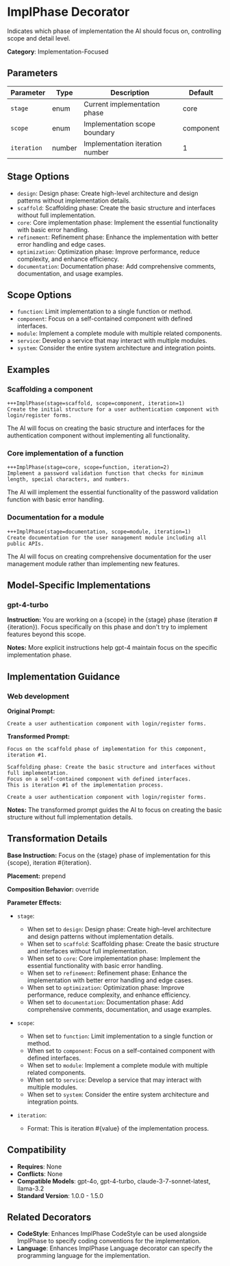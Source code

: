# ImplPhase Decorator

Indicates which phase of implementation the AI should focus on, controlling scope and detail level.

**Category**: Implementation-Focused

## Parameters

| Parameter | Type | Description | Default |
|-----------|------|-------------|--------|
| `stage` | enum | Current implementation phase | core |
| `scope` | enum | Implementation scope boundary | component |
| `iteration` | number | Implementation iteration number | 1 |

## Stage Options

- `design`: Design phase: Create high-level architecture and design patterns without implementation details.
- `scaffold`: Scaffolding phase: Create the basic structure and interfaces without full implementation.
- `core`: Core implementation phase: Implement the essential functionality with basic error handling.
- `refinement`: Refinement phase: Enhance the implementation with better error handling and edge cases.
- `optimization`: Optimization phase: Improve performance, reduce complexity, and enhance efficiency.
- `documentation`: Documentation phase: Add comprehensive comments, documentation, and usage examples.

## Scope Options

- `function`: Limit implementation to a single function or method.
- `component`: Focus on a self-contained component with defined interfaces.
- `module`: Implement a complete module with multiple related components.
- `service`: Develop a service that may interact with multiple modules.
- `system`: Consider the entire system architecture and integration points.

## Examples

### Scaffolding a component

```
+++ImplPhase(stage=scaffold, scope=component, iteration=1)
Create the initial structure for a user authentication component with login/register forms.
```

The AI will focus on creating the basic structure and interfaces for the authentication component without implementing all functionality.

### Core implementation of a function

```
+++ImplPhase(stage=core, scope=function, iteration=2)
Implement a password validation function that checks for minimum length, special characters, and numbers.
```

The AI will implement the essential functionality of the password validation function with basic error handling.

### Documentation for a module

```
+++ImplPhase(stage=documentation, scope=module, iteration=1)
Create documentation for the user management module including all public APIs.
```

The AI will focus on creating comprehensive documentation for the user management module rather than implementing new features.

## Model-Specific Implementations

### gpt-4-turbo

**Instruction:** You are working on a {scope} in the {stage} phase (iteration #{iteration}). Focus specifically on this phase and don't try to implement features beyond this scope.

**Notes:** More explicit instructions help gpt-4 maintain focus on the specific implementation phase.


## Implementation Guidance

### Web development

**Original Prompt:**
```
Create a user authentication component with login/register forms.
```

**Transformed Prompt:**
```
Focus on the scaffold phase of implementation for this component, iteration #1.

Scaffolding phase: Create the basic structure and interfaces without full implementation.
Focus on a self-contained component with defined interfaces.
This is iteration #1 of the implementation process.

Create a user authentication component with login/register forms.
```

**Notes:** The transformed prompt guides the AI to focus on creating the basic structure without full implementation details.

## Transformation Details

**Base Instruction:** Focus on the {stage} phase of implementation for this {scope}, iteration #{iteration}.

**Placement:** prepend

**Composition Behavior:** override

**Parameter Effects:**

- `stage`:
  - When set to `design`: Design phase: Create high-level architecture and design patterns without implementation details.
  - When set to `scaffold`: Scaffolding phase: Create the basic structure and interfaces without full implementation.
  - When set to `core`: Core implementation phase: Implement the essential functionality with basic error handling.
  - When set to `refinement`: Refinement phase: Enhance the implementation with better error handling and edge cases.
  - When set to `optimization`: Optimization phase: Improve performance, reduce complexity, and enhance efficiency.
  - When set to `documentation`: Documentation phase: Add comprehensive comments, documentation, and usage examples.

- `scope`:
  - When set to `function`: Limit implementation to a single function or method.
  - When set to `component`: Focus on a self-contained component with defined interfaces.
  - When set to `module`: Implement a complete module with multiple related components.
  - When set to `service`: Develop a service that may interact with multiple modules.
  - When set to `system`: Consider the entire system architecture and integration points.

- `iteration`:
  - Format: This is iteration #{value} of the implementation process.

## Compatibility

- **Requires**: None
- **Conflicts**: None
- **Compatible Models**: gpt-4o, gpt-4-turbo, claude-3-7-sonnet-latest, llama-3.2
- **Standard Version**: 1.0.0 - 1.5.0

## Related Decorators

- **CodeStyle**: Enhances ImplPhase CodeStyle can be used alongside ImplPhase to specify coding conventions for the implementation.
- **Language**: Enhances ImplPhase Language decorator can specify the programming language for the implementation.
